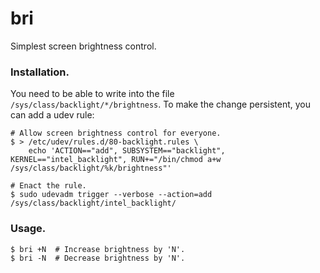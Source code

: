 # bri
Simplest screen brightness control.


### Installation.

You need to be able to write into the file `/sys/class/backlight/*/brightness`.
To make the change persistent, you can add a udev rule:

```
# Allow screen brightness control for everyone.
$ > /etc/udev/rules.d/80-backlight.rules \
    echo 'ACTION=="add", SUBSYSTEM=="backlight", KERNEL=="intel_backlight", RUN+="/bin/chmod a+w /sys/class/backlight/%k/brightness"'

# Enact the rule.
$ sudo udevadm trigger --verbose --action=add /sys/class/backlight/intel_backlight/
```


### Usage.

```
$ bri +N  # Increase brightness by 'N'.
$ bri -N  # Decrease brightness by 'N'.
```
